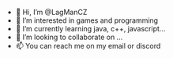 - 👋 Hi, I’m @LagManCZ
- 👀 I’m interested in games and programming
- 🌱 I’m currently learning java, c++, javascript...
- 💞️ I’m looking to collaborate on ...
- 📫 You can reach me on my email or discord



<!---
LagManCZ/LagManCZ is a ✨ special ✨ repository because its `README.md` (this file) appears on your GitHub profile.
You can click the Preview link to take a look at your changes.
--->

<!--

- 👋 Hi, I’m @LagManCZ
- 👀 I’m interested in games and programming
- 🌱 I’m currently learning java, c++, javascript...
- 💞️ I’m looking to collaborate on ...
- 📫 You can reach me on my email

-->
